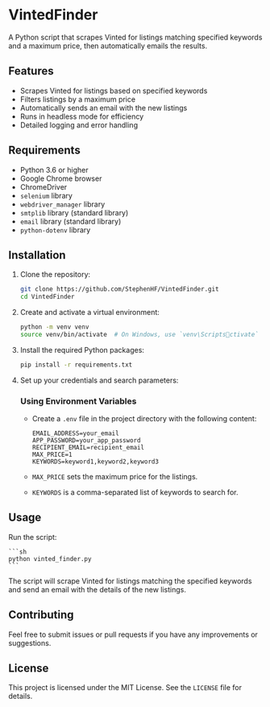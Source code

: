 
# VintedFinder

A Python script that scrapes Vinted for listings matching specified keywords and a maximum price, then automatically emails the results.

## Features

- Scrapes Vinted for listings based on specified keywords
- Filters listings by a maximum price
- Automatically sends an email with the new listings
- Runs in headless mode for efficiency
- Detailed logging and error handling

## Requirements

- Python 3.6 or higher
- Google Chrome browser
- ChromeDriver
- `selenium` library
- `webdriver_manager` library
- `smtplib` library (standard library)
- `email` library (standard library)
- `python-dotenv` library

## Installation

1. Clone the repository:

    ```sh
    git clone https://github.com/StephenHF/VintedFinder.git
    cd VintedFinder
    ```

2. Create and activate a virtual environment:

    ```sh
    python -m venv venv
    source venv/bin/activate  # On Windows, use `venv\Scriptsctivate`
    ```

3. Install the required Python packages:

    ```sh
    pip install -r requirements.txt
    ```

4. Set up your credentials and search parameters:

    ### Using Environment Variables

    - Create a `.env` file in the project directory with the following content:

      ```env
      EMAIL_ADDRESS=your_email
      APP_PASSWORD=your_app_password
      RECIPIENT_EMAIL=recipient_email
      MAX_PRICE=1
      KEYWORDS=keyword1,keyword2,keyword3
      ```

    - `MAX_PRICE` sets the maximum price for the listings.
    - `KEYWORDS` is a comma-separated list of keywords to search for.

## Usage

Run the script:

    ```sh
    python vinted_finder.py
    ```

The script will scrape Vinted for listings matching the specified keywords and send an email with the details of the new listings.

## Contributing

Feel free to submit issues or pull requests if you have any improvements or suggestions.

## License

This project is licensed under the MIT License. See the `LICENSE` file for details.
